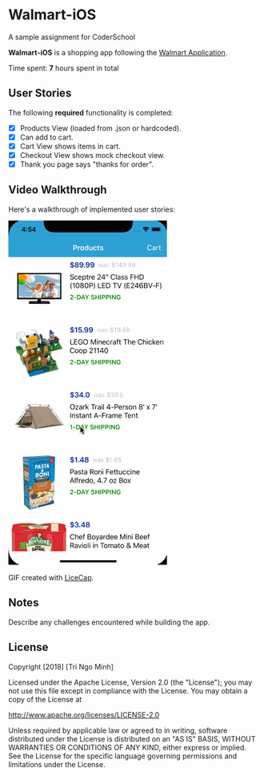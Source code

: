 # Walmart-iOS
A sample assignment for CoderSchool

**Walmart-iOS** is a shopping app following the [Walmart Application](https://www.walmart.com/).

Time spent: **7** hours spent in total

## User Stories

The following **required** functionality is completed:

- [x] Products View (loaded from .json or hardcoded).
- [x] Can add to cart.
- [x] Cart View shows items in cart.		
- [x] Checkout View shows mock checkout view.
- [x] Thank you page says "thanks for order".

## Video Walkthrough

Here's a walkthrough of implemented user stories:

![walkthrough.gif](walkthrough.gif)

GIF created with [LiceCap](http://www.cockos.com/licecap/).

## Notes

Describe any challenges encountered while building the app.

## License

Copyright [2018] [Tri Ngo Minh]

Licensed under the Apache License, Version 2.0 (the "License");
you may not use this file except in compliance with the License.
You may obtain a copy of the License at

http://www.apache.org/licenses/LICENSE-2.0

Unless required by applicable law or agreed to in writing, software
distributed under the License is distributed on an "AS IS" BASIS,
WITHOUT WARRANTIES OR CONDITIONS OF ANY KIND, either express or implied.
See the License for the specific language governing permissions and
limitations under the License.